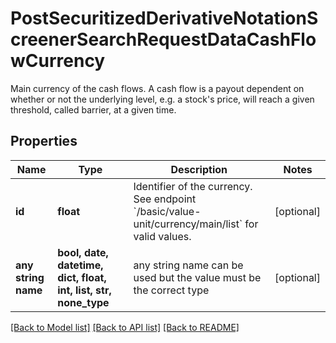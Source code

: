 # PostSecuritizedDerivativeNotationScreenerSearchRequestDataCashFlowCurrency

Main currency of the cash flows. A cash flow is a payout dependent on whether or not the underlying level, e.g. a stock's price, will reach a given threshold, called barrier, at a given time.

## Properties
Name | Type | Description | Notes
------------ | ------------- | ------------- | -------------
**id** | **float** | Identifier of the currency. See endpoint &#x60;/basic/value-unit/currency/main/list&#x60; for valid values. | [optional] 
**any string name** | **bool, date, datetime, dict, float, int, list, str, none_type** | any string name can be used but the value must be the correct type | [optional]

[[Back to Model list]](../README.md#documentation-for-models) [[Back to API list]](../README.md#documentation-for-api-endpoints) [[Back to README]](../README.md)


